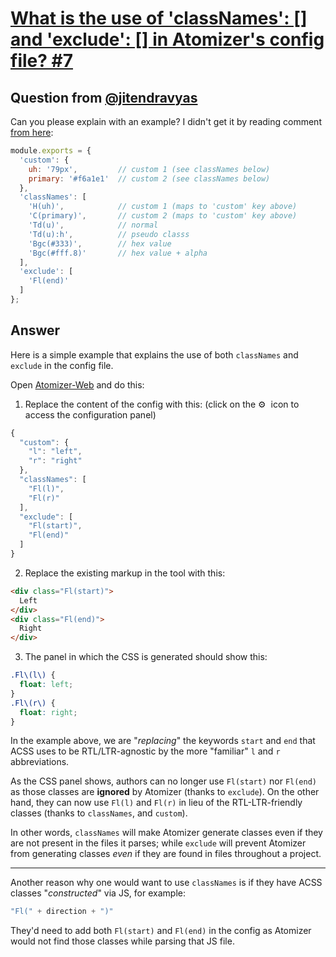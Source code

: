 # [What is the use of 'classNames': [] and 'exclude': [] in Atomizer's config file? #7](https://github.com/jitendravyas/Q-A/issues/7)

## Question from [@jitendravyas](https://github.com/jitendravyas)

Can you please explain with an example? I didn't get it by reading comment [from here](https://github.com/acss-io/atomizer/blob/496469f94a690cdedcd77691a3d977a3576f011c/examples/example-config.js):

```js
module.exports = {
  'custom': {
    uh: '79px',         // custom 1 (see classNames below)
    primary: '#f6a1e1'  // custom 2 (see classNames below)
  },
  'classNames': [
    'H(uh)',            // custom 1 (maps to 'custom' key above)
    'C(primary)',       // custom 2 (maps to 'custom' key above)
    'Td(u)',            // normal
    'Td(u):h',          // pseudo classs
    'Bgc(#333)',        // hex value
    'Bgc(#fff.8)'       // hex value + alpha
  ],
  'exclude': [
    'Fl(end)'
  ]
};
```

## Answer

Here is a simple example that explains the use of both `classNames` and `exclude` in the config file. 

Open [Atomizer-Web](https://pankajparashar.com/atomizer-web/) and do this:

   1. Replace the content of the config with this:
(click on the &#9881;&nbsp;  icon to access the configuration panel)

```js
{
  "custom": {
    "l": "left",
    "r": "right"    
  },
  "classNames": [
    "Fl(l)",
    "Fl(r)"
  ],
  "exclude": [
    "Fl(start)",
    "Fl(end)"
  ]
}
```

   2. Replace the existing markup in the tool with this:

```html
<div class="Fl(start)">
  Left
</div>
<div class="Fl(end)">
  Right
</div>
```

   3. The panel in which the CSS is generated should show this:

```css
.Fl\(l\) {
  float: left;
}
.Fl\(r\) {
  float: right;
}
```

In the example above, we are "*replacing*" the keywords `start` and `end` that ACSS uses to be RTL/LTR-agnostic by the more "familiar" `l` and `r` abbreviations. 

As the CSS panel shows, authors can no longer use `Fl(start)` nor `Fl(end)` as those classes are **ignored** by Atomizer (thanks to `exclude`). On the other hand, they can now use `Fl(l)` and `Fl(r)` in lieu of the RTL-LTR-friendly classes (thanks to `classNames`,  and `custom`).

In other words, `classNames` will make Atomizer generate classes even if they are not present in the files it parses; while `exclude` will prevent Atomizer from generating classes *even* if they are found in files throughout a project. 

---

Another reason why one would want to use `classNames` is if they have ACSS classes "*constructed*" via JS, for example:

```js
"Fl(" + direction + ")"
```
 
They'd need to add both `Fl(start)` and `Fl(end)` in the config as Atomizer would not find those classes while parsing that JS file.
